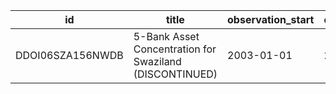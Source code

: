 | id               | title                                                   | observation_start   | observation_end   |
|------------------|---------------------------------------------------------|---------------------|-------------------|
| DDOI06SZA156NWDB | 5-Bank Asset Concentration for Swaziland (DISCONTINUED) | 2003-01-01          | 2007-01-01        |